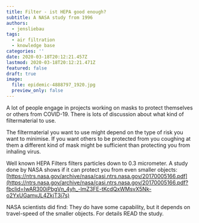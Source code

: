 ```yaml
---
title: Filter - ist HEPA good enough?
subtitle: A NASA study from 1996
authors:
  - jensliebau
tags:
  - air filtration
  - knowledge base
categories: ''
date: 2020-03-18T20:12:21.457Z
lastmod: 2020-03-18T20:12:21.471Z
featured: false
draft: true
image:
  file: epidemic-4888797_1920.jpg
  preview_only: false
---
```

A lot of people engage in projects working on masks to protect themselves or others from COVID-19. There is lots of discussion about what kind of filtermaterial to use.

The filtermaterial you want to use might depend on the type of risk you want to minimise. If you want others to be protected from you coughing at them a different kind of mask might be sufficient than protecting you from inhaling virus.

Well known HEPA Filters filters particles down to 0.3 micrometer. A study done by NASA shows if it can protect you from even smaller objects: [https://ntrs.nasa.gov/archive/nasa/casi.ntrs.nasa.gov/20170005166.pdf](https://ntrs.nasa.gov/archive/nasa/casi.ntrs.nasa.gov/20170005166.pdf?fbclid=IwAR300iPbgVn_4yh_-lmZ3FE-tKcdQxWMsvX5Nk-o2YxUGamvJL4ZkjT3j7s)

NASA scientists did find: They do have some capability, but it depends on travel-speed of the smaller objects. For details READ the study.